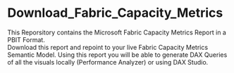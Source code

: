 # Download_Fabric_Capacity_Metrics
This Reporsitory contains the Microsoft Fabric Capacity Metrics Report in a PBIT Format.  
Download this report and repoint to your live Fabric Capacity Metrics Semantic Model. 
Using this report you will be able to generate DAX Queries of all the visuals locally (Performance Analyzer) or using DAX Studio.
